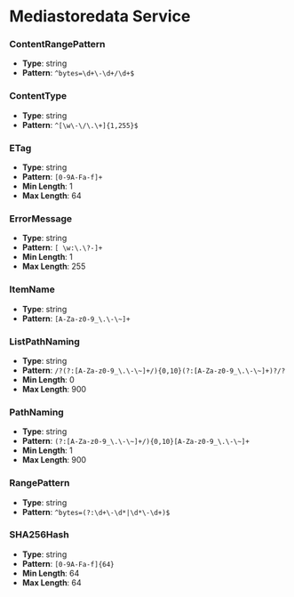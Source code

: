 # Mediastoredata Service

### ContentRangePattern
- **Type**: string
- **Pattern**: `^bytes=\d+\-\d+/\d+$`

### ContentType
- **Type**: string
- **Pattern**: `^[\w\-\/\.\+]{1,255}$`

### ETag
- **Type**: string
- **Pattern**: `[0-9A-Fa-f]+`
- **Min Length**: 1
- **Max Length**: 64

### ErrorMessage
- **Type**: string
- **Pattern**: `[ \w:\.\?-]+`
- **Min Length**: 1
- **Max Length**: 255

### ItemName
- **Type**: string
- **Pattern**: `[A-Za-z0-9_\.\-\~]+`

### ListPathNaming
- **Type**: string
- **Pattern**: `/?(?:[A-Za-z0-9_\.\-\~]+/){0,10}(?:[A-Za-z0-9_\.\-\~]+)?/?`
- **Min Length**: 0
- **Max Length**: 900

### PathNaming
- **Type**: string
- **Pattern**: `(?:[A-Za-z0-9_\.\-\~]+/){0,10}[A-Za-z0-9_\.\-\~]+`
- **Min Length**: 1
- **Max Length**: 900

### RangePattern
- **Type**: string
- **Pattern**: `^bytes=(?:\d+\-\d*|\d*\-\d+)$`

### SHA256Hash
- **Type**: string
- **Pattern**: `[0-9A-Fa-f]{64}`
- **Min Length**: 64
- **Max Length**: 64

